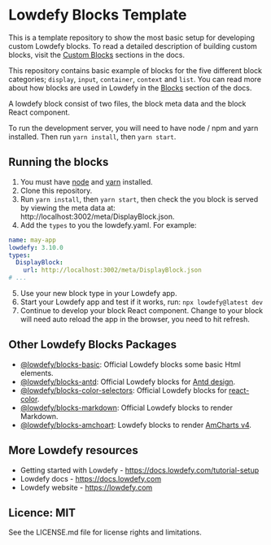 # Lowdefy Blocks Template

This is a template repository to show the most basic setup for developing custom Lowdefy blocks. To read a detailed description of building custom blocks, visit the [Custom Blocks](https://docs.lowdefy.com/custom-blocks) sections in the docs.

This repository contains basic example of blocks for the five different block categories; `display`, `input`, `container`, `context` and `list`. You can read more about how blocks are used in Lowdefy in the [Blocks](https://docs.lowdefy.com/blocks) section of the docs.

A lowdefy block consist of two files, the block meta data and the block React component.

To run the development server, you will need to have node / npm and yarn installed.
Then run `yarn install`, then `yarn start`.

## Running the blocks

1. You must have [node](https://nodejs.org/en/) and [yarn](https://yarnpkg.com/getting-started/install) installed.
2. Clone this repository.
3. Run `yarn install`, then `yarn start`, then check the you block is served by viewing the meta data at: http://localhost:3002/meta/DisplayBlock.json.
4. Add the `types` to you the lowdefy.yaml. For example:

```yaml
name: may-app
lowdefy: 3.10.0
types:
  DisplayBlock:
    url: http://localhost:3002/meta/DisplayBlock.json
# ...
```

5. Use your new block type in your Lowdefy app.
6. Start your Lowdefy app and test if it works, run: `npx lowdefy@latest dev`
7. Continue to develop your block React component. Change to your block will need auto reload the app in the browser, you need to hit refresh.

## Other Lowdefy Blocks Packages

- [@lowdefy/blocks-basic](https://github.com/lowdefy/lowdefy/tree/main/packages/blocks/blocksBasic): Official Lowdefy blocks some basic Html elements.
- [@lowdefy/blocks-antd](https://github.com/lowdefy/lowdefy/tree/main/packages/blocks/blocksAntd): Official Lowdefy blocks for [Antd design](https://ant.design/).
- [@lowdefy/blocks-color-selectors](https://github.com/lowdefy/lowdefy/tree/main/packages/blocks/blocksColorSelectorsd): Official Lowdefy blocks for [react-color](https://casesandberg.github.io/react-color/).
- [@lowdefy/blocks-markdown](https://github.com/lowdefy/lowdefy/tree/main/packages/blocks/blocksMarkdown): Official Lowdefy blocks to render Markdown.
- [@lowdefy/blocks-amchoart](https://github.com/lowdefy/lowdefy/tree/main/packages/blocks/blocksMarkdown): Lowdefy blocks to render [AmCharts v4](https://www.amcharts.com/).

## More Lowdefy resources

- Getting started with Lowdefy - https://docs.lowdefy.com/tutorial-setup
- Lowdefy docs - https://docs.lowdefy.com
- Lowdefy website - https://lowdefy.com

## Licence: MIT

See the LICENSE.md file for license rights and limitations.
